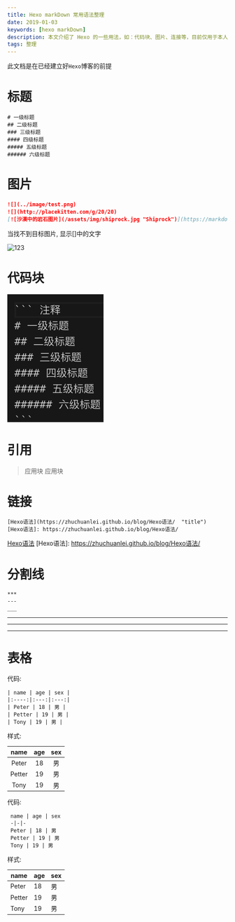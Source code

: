 ```yaml
---
title: Hexo markDown 常用语法整理
date: 2019-01-03
keywords: [hexo markDown]
description: 本文介绍了 Hexo 的一些用法，如：代码块、图片、连接等，目前仅用于本人开发时参考。
tags: 整理
---
```


此文档是在已经建立好`Hexo`博客的前提

# 标题

``` 注释
# 一级标题
## 二级标题
### 三级标题
#### 四级标题
##### 五级标题
###### 六级标题
```

# 图片

``` markdown
![](../image/test.png)
![](http://placekitten.com/g/20/20)
[![沙漠中的岩石图片](/assets/img/shiprock.jpg "Shiprock")](https://markdown.com.cn) // 图片链接
```

当找不到目标图片, 显示[]中的文字

![123](http://placekitten.com/g/20/20)


# 代码块

![代码块](../image/codeblock.png)

# 引用

> 应用块
> 应用块

# 链接

```
[Hexo语法](https://zhuchuanlei.github.io/blog/Hexo语法/  "title")
[Hexo语法]: https://zhuchuanlei.github.io/blog/Hexo语法/
```
[Hexo语法](https://zhuchuanlei.github.io/blog/Hexo语法/)
[Hexo语法]: https://zhuchuanlei.github.io/blog/Hexo语法/

# 分割线

```
***
---
___
```

***
---
___

# 表格

代码:

```
| name | age | sex |
|:----:|:---:|:---:|
| Peter | 18 | 男 |
| Petter | 19 | 男 |
| Tony | 19 | 男 |
```

样式:

| name | age | sex |
|:----:|:---:|:---:|
| Peter | 18 | 男 |
| Petter | 19 | 男 |
| Tony | 19 | 男 |

代码:

```
 name | age | sex 
 -|-|-
 Peter | 18 | 男 
 Petter | 19 | 男
 Tony | 19 | 男 
```

样式:

 name | age | sex 
 -|-|-
 Peter | 18 | 男 
 Petter | 19 | 男
 Tony | 19 | 男 
